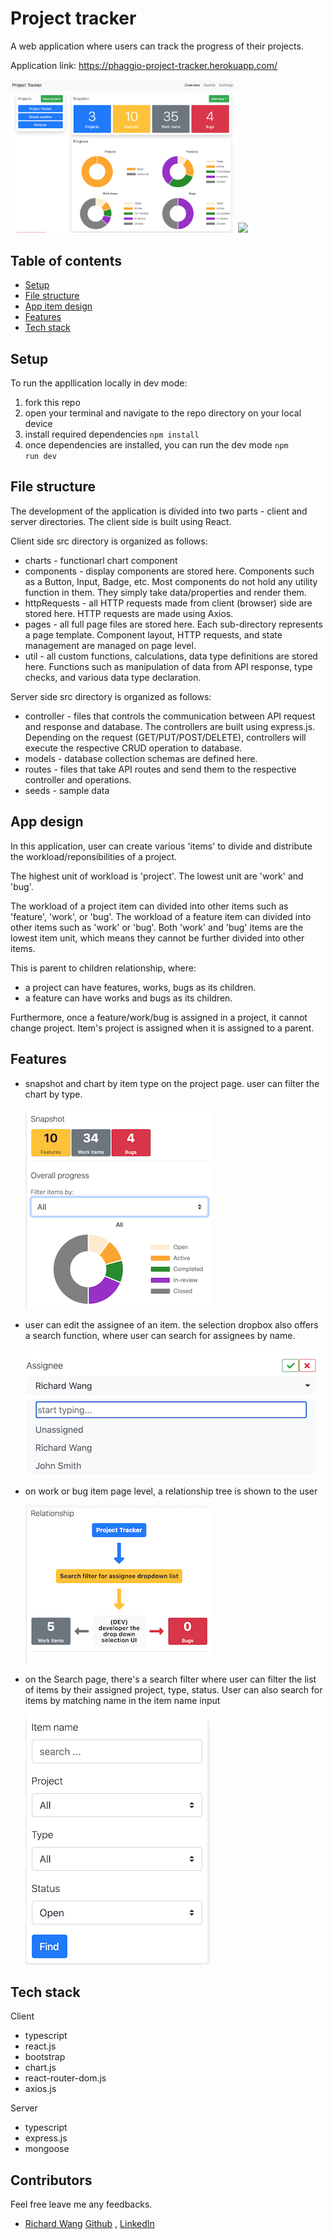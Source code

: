 # Project tracker

A web application where users can track the progress of their projects.

Application link: https://phaggio-project-tracker.herokuapp.com/

<img src="https://raw.githubusercontent.com/phaggio/project-tracker/master/screenshot/project-tracker-screenshot-01.png" width="360">
<img src="https://raw.githubusercontent.com/phaggio/project-tracker/master/screenshot/project-tracker-demo.gif">


## Table of contents
* [Setup](#setup)
* [File structure](#file-structure)
* [App item design](#app-design)
* [Features](#features)
* [Tech stack](#tech-stack)


## Setup
To run the appllication locally in dev mode:

1. fork this repo
2. open your terminal and navigate to the repo directory on your local device
3. install required dependencies
<code>npm install</code>
4. once dependencies are installed, you can run the dev mode
<code>npm run dev</code>


## File structure
The development of the application is divided into two parts - client and server directories.
The client side is built using React. 

Client side src directory is organized as follows:
* charts - functionarl chart component
* components - display components are stored here. Components such as a Button, Input, Badge, etc. Most components do not hold any utility function in them. They simply take data/properties and render them. 
* httpRequests - all HTTP requests made from client (browser) side are stored here. HTTP requests are made using Axios.
* pages - all full page files are stored here. Each sub-directory represents a page template. Component layout, HTTP requests, and state management are managed on page level.
* util - all custom functions, calculations, data type definitions are stored here. Functions such as manipulation of data from API response, type checks, and various data type declaration.

Server side src directory is organized as follows:
* controller - files that controls the communication between API request and response and database. The controllers are built using express.js. Depending on the request (GET/PUT/POST/DELETE), controllers will execute the respective CRUD operation to database.
* models - database collection schemas are defined here.
* routes - files that take API routes and send them to the respective controller and operations.
* seeds - sample data 

## App design
In this application, user can create various 'items' to divide and distribute the workload/reponsibilities of a project. 

The highest unit of workload is 'project'. The lowest unit are 'work' and 'bug'.

The workload of a project item can divided into other items such as 'feature', 'work', or 'bug'.
The workload of a feature item can divided into other items such as 'work' or 'bug'.
Both 'work' and 'bug' items are the lowest item unit, which means they cannot be further divided into other items. 

This is parent to children relationship, where:
- a project can have features, works, bugs as its children.
- a feature can have works and bugs as its children.

Furthermore, once a feature/work/bug is assigned in a project, it cannot change project. Item's project is assigned when it is assigned to a parent. 


## Features
* snapshot and chart by item type on the project page. user can filter the chart by type. 
  
  <img src="https://raw.githubusercontent.com/phaggio/project-tracker/master/screenshot/filter-chart.png">
* user can edit the assignee of an item. the selection dropbox also offers a search function, where user can search for assignees by name. 
  
  <img src="https://raw.githubusercontent.com/phaggio/project-tracker/master/screenshot/search-user-filter.png">
* on work or bug item page level, a relationship tree is shown to the user 
  
  <img src="https://raw.githubusercontent.com/phaggio/project-tracker/master/screenshot/item-relationship.png" >
* on the Search page, there's a search filter where user can filter the list of items by their assigned project, type, status. User can also search for items by matching name in the item name input 
  
  <img src="https://raw.githubusercontent.com/phaggio/project-tracker/master/screenshot/search-filter.png">


## Tech stack
Client
* typescript
* react.js
* bootstrap
* chart.js
* react-router-dom.js
* axios.js

Server
* typescript
* express.js
* mongoose


## Contributors
Feel free leave me any feedbacks.
- [Richard Wang](https://github.com/phaggio)
[Github](https://github.com/phaggio) ,
[LinkedIn](https://www.linkedin.com/in/richard-c-wang/)